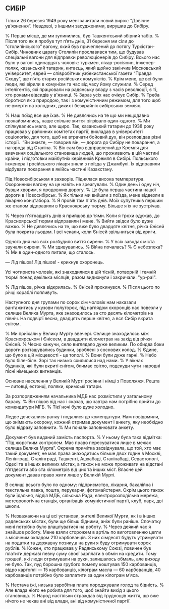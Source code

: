 ## СИБІР

Тільки 26 березня 1949 року мені зачитали новий вирок: “Довічне ув’язнення”. Невдовзі, з іншими засудженими, вирушив до Сибіру.

% Перше місце, де ми зупинились, був Ташкентський збірний табір.
% Після того як я пробув тут п’ять днів, 31 березня ми сіли до “столипінського” вагону, який був причеплений до потягу Туркістан-Сибір.
Чиновник царату Столипін прославився тим, що будував спеціальні вагони для відправки революціонерів до Сибіру.
Всього нас було у вагоні одинадцять чоловік: туркмен, лікар-росіянин, інженер-поляк, казанський татарин, китаєць, який щойно закінчив Московський університет, єврей — співробітник узбекистанської газети “Правда Сходу”, ще п’ять старих російських комуністів.
% Крім мене, це всі були люди, які вірили в комунізм та час від часу йому служили.
% Серед інтелігентів, які працювали на радянську владу з часів революції, є ті, хто роками відсидів у в'язниці.
% Зараз усіх нас очікує Сибір.
% Треба боротися як з природою, так і з комуністичним режимом, для того щоб не вмерти на холодних, диких і безкрайніх сибірських землях.

% Наш поїзд все ще їхав.
% Не дивлячись на те що ми нещодавно познайомились, наше спільне життя  зігрівало один-одного.
% Ми спілкувались мало, але щиро.
Так, казанський татарин до 1938 року працював у районних комітетах партії, викладав в університеті соціологію, для того, щоб не втрачати бойовий дух, він розповідав різні історії.
 “Ви знаєте, — говорив він, — дорога до Сибіру не покарання, а нагорода від Сталіна.
% Він сам був відправлений до Кремля для вивчення соціального становища людей, що проживають в цій частині країни, і підготовки майбутніх керівників Кремля в Сибірі.
Польського інженера і російського лікаря зняли з поїзда у Джамбулі.
Їх відправили відбувати покарання в якійсь частині Казахстану.

Під Новосибірськом я захворів.
Піднялася висока температура.
Охоронники вагону на це навіть не зреагували.
% Один день і одну ніч, бувши хворим, я продовжив дорогу.
% Це була перша частина нашої дороги в Новосибірськ.
% Як тільки ми вийшли з поїзда, мене відвезли в лікарню концтабора.
% Я провів там п'ять днів.
Моїх супутників першим же етапом відправили в Красноярську тюрму.
Більше я їх не зустрічав.

% Через п'ятнадцять днів я прийшов до тями.
Коли я трохи одужав, до Красноярської тюрми відправили і мене.
% Вийти звідси було дуже важко.
% Не дивлячись на те, що вже було двадцяте квітня, річка Єнісей була покрита льодом.
І всі чекали, коли Єнісей звільниться від криги.

Одного дня нас всіх розбудило виття сирени.
% У всіх заводах міста звучали сирени.
% Ми здивувались.
% Війна почалась?
% Є небезпека?
% Ми в один-одного питали, що сталось.

— Лід пішов!
Лід пішов! - крикнув охоронець.


Усі чотириста чоловік, які знаходилися в цій тісній, потворній і темній тюрмі понад декілька місяців, разом видихнули і закричали: "ур-ра!".

% Лід пішов, річка відкрилась.
% Єнісей прокинувся.
% Після цього по річці кораблі попливуть.

Наступного дня групами по сорок сім чоловік нам наказали вантажитись у кузови полуторок, під наглядом охоронців нас повезли у селище Велика Мурта, яке знаходилось за сто десять кілометрів на північ.
На подвір’ї весна, двадцять перше квітня, а вся Сибір вкрита снігом.

% Ми приїхали у Велику Мурту ввечері.
Селище знаходилось між Красноярськом і Єнісеєм, в двадцяти кілометрах на захід від річки Єнісей.
% Чесно кажучи, село виглядало дуже великим.
По обидва боки дороги розташувались будинки, зроблені з соснових колод.
% Єдине, що було в цій місцевості - це тополі.
% Вони були дуже гарні.
% Небо було біле-біле.
Зорі так низько схилилися над нами.
% У вікнах будинків, які були вкриті снігом, блимає світло, подекуди чути  народні пісні німецьких вигнанців.

Основне населення у Великій Мурті росіяни і німці з Поволжжя.
Решта — литовці, естонці, поляки, кримські татари.

За розпорядженням начальника МДБ нас розмістили у загальному бараку.
% Він пішов від нас і сказав, що завтра нам потрібно прийти до комендатури МГБ.
% Тієї ночі було дуже холодно.

Ледве дочекалися ранку і подалися до комендатури.
Нам повідомили, що знімають охорону, кожний отримав документ і анкету, яку необхідно було відразу заповнити.
% Ми почали заповнювати анкету.

Документ був виданий замість паспорта.
% У ньому була така відмітка: “Під жорстким контролем. Має право пересуватися лише в межах селища Велика Мурта”.
Окрема примітка засвідчувала, що той, хто має такий документ, не має права знаходитись більше двох годин в Москві, Ленінграді, Сталінграді, Ташкенті, Ашхабаді, Сталінабаді, Севастополі, Одесі та в інших великих містах, а також не може проживати на відстані п’ятдесяти або ста кілометрів від цих та інших міст.
Власне цей документ давав право жити лише у Великій Мурті.

В селищі всього було по одному: підприємство, лікарня, бакалійна і текстильна лавка, пошта, перукарня, фотомайстерня.
Окрім цього також були їдальня, відділ МДБ, сільська Рада, електророзподільна мережа, метеорологічна станція, організація комуністичної партії, клуб, парк, дві школи.

% Незважаючи на ці всі установи, жителі Великої Мурти, як і в інших радянських містах, були ще більш бідними, аніж були раніше.
Спочатку мені потрібно було влаштуватися на роботу.
% Через деякий час я знайшов роботу.
Мене взяли сторожем в артіль по виготовленню цегли з місячним окладом 210 карбованців.
З них сімдесят будуть утримувати на податки та державну позику,а на руки я буду отримувати сорок рублів.
% Кожен, хто працював у Радянському Союзі, повинен був платити державі певну суму своєї зарплати в обмін на кредити.
Тому грошей, які люди отримували на руки, залишалось обмаль, але виходу не було.
Так, пуд борошна грубого помелу коштував 150 карбованців, відро картоплі — 15 карбованців, кілограм масла — 60 карбованців, 40 карбованців потрібно було заплатити за один кілограм м’яса.

% Нестача їжі, низька заробітна плата породжували голод та бідність.
% Але влада ніого не робила для того, щоб знайти вихід з цього становища.
% Народ настільки страждав від труднощів життя, що вже нічого не чекав ані від влади, ані від комуністичної партії.
